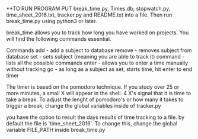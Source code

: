 **TO RUN PROGRAM PUT break_time.py, Times.db, stopwatch.py, time_sheet_2016.txt, tracker.py and README.txt into a file. Then run break_time.py using python3 or later.

break_time allows you to track how long you have worked on projects. You will find the following commands essential.

Commands
add 	- add a subject to database
remove 	- removes subject from database
set 	- sets subject (meaning you are able to track it)
command - lists all the possible commands
enter 	- allows you to enter a time manually without tracking
go 	- as long as a subject as set, starts time, hit enter to end timer

The timer is based on the pomodoro technique. If you study over 25 or more minutes, a small X will appear in the shell. 4 X's signal that it is time to take a break.
To adjust the lenght of pomodoro's or how many it takes to trigger a break, change the global variables inside of tracker.py

you have the option to result the days results of time tracking to a file. by default the file is 'time_sheet_2016'. To change this, change the global variable FILE_PATH inside
break_time.py
